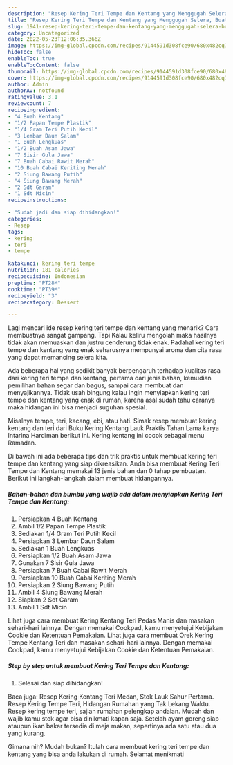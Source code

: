 ```yaml
---
description: "Resep Kering Teri Tempe dan Kentang yang Menggugah Selera, Buat Buka Puasa Lezat"
title: "Resep Kering Teri Tempe dan Kentang yang Menggugah Selera, Buat Buka Puasa Lezat"
slug: 1941-resep-kering-teri-tempe-dan-kentang-yang-menggugah-selera-buat-buka-puasa-lezat
category: Uncategorized
date: 2022-05-23T12:06:35.366Z
image: https://img-global.cpcdn.com/recipes/9144591d308fce90/680x482cq70/kering-teri-tempe-dan-kentang-foto-resep-utama.jpg
hideToc: false
enableToc: true
enableTocContent: false
thumbnail: https://img-global.cpcdn.com/recipes/9144591d308fce90/680x482cq70/kering-teri-tempe-dan-kentang-foto-resep-utama.jpg
cover: https://img-global.cpcdn.com/recipes/9144591d308fce90/680x482cq70/kering-teri-tempe-dan-kentang-foto-resep-utama.jpg
author: Admin
authorAv: notfound
ratingvalue: 3.1
reviewcount: 7
recipeingredient:
- "4 Buah Kentang"
- "1/2 Papan Tempe Plastik"
- "1/4 Gram Teri Putih Kecil"
- "3 Lembar Daun Salam"
- "1 Buah Lengkuas"
- "1/2 Buah Asam Jawa"
- "7 Sisir Gula Jawa"
- "7 Buah Cabai Rawit Merah"
- "10 Buah Cabai Keriting Merah"
- "2 Siung Bawang Putih"
- "4 Siung Bawang Merah"
- "2 Sdt Garam"
- "1 Sdt Micin"
recipeinstructions:

- "Sudah jadi dan siap dihidangkan!"
categories:
- Resep
tags:
- kering
- teri
- tempe

katakunci: kering teri tempe 
nutrition: 181 calories
recipecuisine: Indonesian
preptime: "PT28M"
cooktime: "PT39M"
recipeyield: "3"
recipecategory: Dessert

---
```



Lagi mencari ide resep kering teri tempe dan kentang yang menarik? Cara membuatnya sangat gampang. Tapi Kalau keliru mengolah maka hasilnya tidak akan memuaskan dan justru cenderung tidak enak. Padahal kering teri tempe dan kentang yang enak seharusnya mempunyai aroma dan cita rasa yang dapat memancing selera kita.


Ada beberapa hal yang sedikit banyak berpengaruh terhadap kualitas rasa dari kering teri tempe dan kentang, pertama dari jenis bahan, kemudian pemilihan bahan segar dan bagus, sampai cara membuat dan menyajikannya. Tidak usah bingung kalau ingin menyiapkan kering teri tempe dan kentang yang enak di rumah, karena asal sudah tahu caranya maka hidangan ini bisa menjadi suguhan spesial.

Misalnya tempe, teri, kacang, ebi, atau hati. Simak resep membuat kering kentang dan teri dari Buku Kering Kentang Lauk Praktis Tahan Lama karya Intarina Hardiman berikut ini. Kering kentang ini cocok sebagai menu Ramadan.


Di bawah ini ada beberapa tips dan trik praktis untuk membuat kering teri tempe dan kentang yang siap dikreasikan. Anda bisa membuat Kering Teri Tempe dan Kentang memakai 13 jenis bahan dan 0 tahap pembuatan. Berikut ini langkah-langkah dalam membuat hidangannya.

<!--inarticleads1-->

##### Bahan-bahan dan bumbu yang wajib ada dalam menyiapkan Kering Teri Tempe dan Kentang:

1. Persiapkan 4 Buah Kentang
1. Ambil 1/2 Papan Tempe Plastik
1. Sediakan 1/4 Gram Teri Putih Kecil
1. Persiapkan 3 Lembar Daun Salam
1. Sediakan 1 Buah Lengkuas
1. Persiapkan 1/2 Buah Asam Jawa
1. Gunakan 7 Sisir Gula Jawa
1. Persiapkan 7 Buah Cabai Rawit Merah
1. Persiapkan 10 Buah Cabai Keriting Merah
1. Persiapkan 2 Siung Bawang Putih
1. Ambil 4 Siung Bawang Merah
1. Siapkan 2 Sdt Garam
1. Ambil 1 Sdt Micin


Lihat juga cara membuat Kering Kentang Teri Pedas Manis dan masakan sehari-hari lainnya. Dengan memakai Cookpad, kamu menyetujui Kebijakan Cookie dan Ketentuan Pemakaian. Lihat juga cara membuat Orek Kering Tempe Kentang Teri dan masakan sehari-hari lainnya. Dengan memakai Cookpad, kamu menyetujui Kebijakan Cookie dan Ketentuan Pemakaian. 

<!--inarticleads2-->

##### Step by step untuk membuat Kering Teri Tempe dan Kentang:


1. Selesai dan siap dihidangkan!

Baca juga: Resep Kering Kentang Teri Medan, Stok Lauk Sahur Pertama. Resep Kering Tempe Teri, Hidangan Rumahan yang Tak Lekang Waktu. Resep kering tempe teri, sajian rumahan pelengkap andalan. Mudah dan wajib kamu stok agar bisa dinikmati kapan saja. Setelah ayam goreng siap ataupun ikan bakar tersedia di meja makan, sepertinya ada satu atau dua yang kurang. 

Gimana nih? Mudah bukan? Itulah cara membuat kering teri tempe dan kentang yang bisa anda lakukan di rumah. Selamat menikmati
